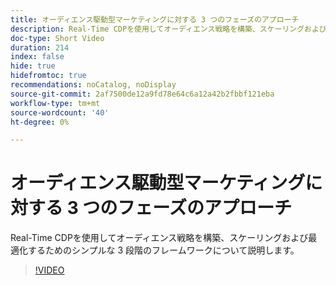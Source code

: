 ```yaml
---
title: オーディエンス駆動型マーケティングに対する 3 つのフェーズのアプローチ
description: Real-Time CDPを使用してオーディエンス戦略を構築、スケーリングおよび最適化するためのシンプルな 3 段階のフレームワークについて説明します。
doc-type: Short Video
duration: 214
index: false
hide: true
hidefromtoc: true
recommendations: noCatalog, noDisplay
source-git-commit: 2af7500de12a9fd78e64c6a12a42b2fbbf121eba
workflow-type: tm+mt
source-wordcount: '40'
ht-degree: 0%

---
```



# オーディエンス駆動型マーケティングに対する 3 つのフェーズのアプローチ

Real-Time CDPを使用してオーディエンス戦略を構築、スケーリングおよび最適化するためのシンプルな 3 段階のフレームワークについて説明します。

<!-- 72_S508_3442517_213_threephased-approach-to-audiencedriven-marketing -->
>[!VIDEO](https://video.tv.adobe.com/v/3458299/?learn=on&enablevpops=true)
